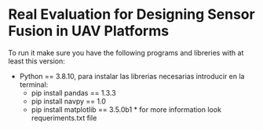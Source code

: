 # Real Evaluation for Designing Sensor Fusion in UAV Platforms

To run it make sure you have the following programs and libreries with at least this version: 
  * Python == 3.8.10, para instalar las librerias necesarias introducir en la terminal:
    * pip install pandas     == 1.3.3
    * pip install navpy      == 1.0
    * pip install matplotlib == 3.5.0b1
    \* for more information look requeriments.txt file
